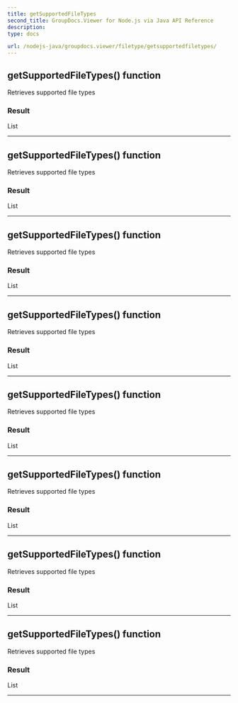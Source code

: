 ```yaml
---
title: getSupportedFileTypes
second_title: GroupDocs.Viewer for Node.js via Java API Reference
description: 
type: docs

url: /nodejs-java/groupdocs.viewer/filetype/getsupportedfiletypes/
---
```


## getSupportedFileTypes()  function

 Retrieves supported file types
 

### Result
List


---


## getSupportedFileTypes()  function

 Retrieves supported file types
 

### Result
List


---


## getSupportedFileTypes()  function

 Retrieves supported file types
 

### Result
List


---


## getSupportedFileTypes()  function

 Retrieves supported file types
 

### Result
List


---


## getSupportedFileTypes()  function

 Retrieves supported file types
 

### Result
List


---


## getSupportedFileTypes()  function

 Retrieves supported file types
 

### Result
List


---


## getSupportedFileTypes()  function

 Retrieves supported file types
 

### Result
List


---


## getSupportedFileTypes()  function

 Retrieves supported file types
 

### Result
List


---


